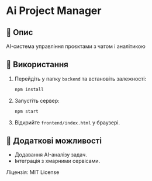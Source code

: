 # Ai Project Manager

## 📌 Опис
AI-система управління проєктами з чатом і аналітикою

## 🚀 Використання
1. Перейдіть у папку `backend` та встановіть залежності:
   ```sh
   npm install
   ```
2. Запустіть сервер:
   ```sh
   npm start
   ```
3. Відкрийте `frontend/index.html` у браузері.

## 🔧 Додаткові можливості
- Додавання AI-аналізу задач.
- Інтеграція з хмарними сервісами.

Ліцензія: MIT License
